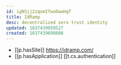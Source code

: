 ```yaml
---
id: igNSjj2zqomIfwoOwwHgT
title: IdRamp
desc: decentralized zero trust identity
updated: 1637439959527
created: 1637439698080
---
```



- [[p.hasSite]] https://idramp.com/
- [[p.hasApplication]] [[t.cs.authentication]]
